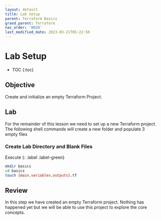 ```yaml
---
layout: default
title: Lab Setup
parent: Terraform Basics
grand_parent: Terraform
nav_order: '0020'
last_modified_date: 2023-03-21T05:22:50
---
```


# Lab Setup

* TOC
{:toc}

## Objective

Create and initialize an empty Terraform Project.

## Lab

For the remainder of this lesson we need to set up a new Terraform project. The
following shell commands will create a new folder and populate 3 empty files

### Create Lab Directory and Blank Files

Execute
{: .label .label-green}

```bash
mkdir basics
cd basics
touch {main,variables,outputs}.tf
```

## Review

In this step we have created an empty Terraform project. Nothing has happened
yet but we will be able to use this project to explore the core concepts.
